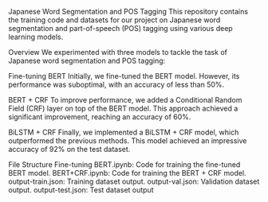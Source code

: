 Japanese Word Segmentation and POS Tagging
This repository contains the training code and datasets for our project on Japanese word segmentation and part-of-speech (POS) tagging using various deep learning models.

Overview
We experimented with three models to tackle the task of Japanese word segmentation and POS tagging:

Fine-tuning BERT
Initially, we fine-tuned the BERT model. However, its performance was suboptimal, with an accuracy of less than 50%.

BERT + CRF
To improve performance, we added a Conditional Random Field (CRF) layer on top of the BERT model. This approach achieved a significant improvement, reaching an accuracy of 60%.

BiLSTM + CRF
Finally, we implemented a BiLSTM + CRF model, which outperformed the previous methods. This model achieved an impressive accuracy of 92% on the test dataset.

File Structure
Fine-tuning BERT.ipynb: Code for training the fine-tuned BERT model.
BERT+CRF.ipynb: Code for training the BERT + CRF model.
output-train.json: Training dataset output.
output-val.json: Validation dataset output.
output-test.json: Test dataset output
